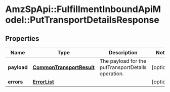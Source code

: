 # AmzSpApi::FulfillmentInboundApiModel::PutTransportDetailsResponse

## Properties
Name | Type | Description | Notes
------------ | ------------- | ------------- | -------------
**payload** | [**CommonTransportResult**](CommonTransportResult.md) | The payload for the putTransportDetails operation. | [optional] 
**errors** | [**ErrorList**](ErrorList.md) |  | [optional] 


